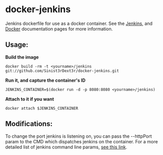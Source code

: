 docker-jenkins
==============
Jenkins dockerfile for use as a docker container. See the [Jenkins][1], and [Docker][2] documentation pages for more information.

Usage:
------

**Build the image**

    docker build -rm -t <yourname>/jenkins git://github.com/Sinist3rDext3r/docker-jenkins.git

**Run it, and capture the container's ID**

    JENKINS_CONTAINER=$(docker run -d -p 8080:8080 <yourname>/jenkins)

**Attach to it if you want**

    docker attach $JENKINS_CONTAINER

Modifications:
--------------

To change the port jenkins is listening on, you can pass the --httpPort param to the CMD which dispatches jenkins on the container. For a more detailed list of jenkins command line params, [see this link][3].


  [1]: http://jenkins-ci.org/
  [2]: http://www.docker.io/
  [3]: https://wiki.jenkins-ci.org/display/JENKINS/Starting+and+Accessing+Jenkins
